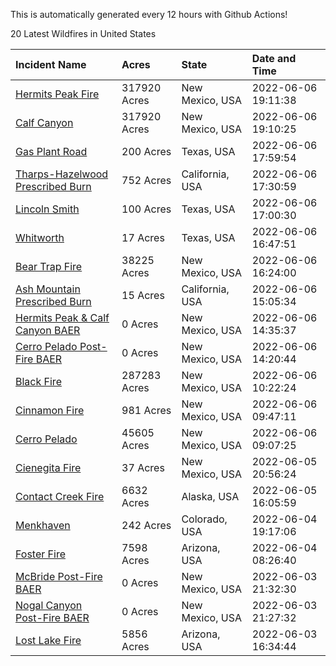 This is automatically generated every 12 hours with Github Actions!

20 Latest Wildfires in United States

 | Incident Name | Acres | State | Date and Time |
|:---|:---|:---|:---|
| [Hermits Peak Fire](https://inciweb.nwcg.gov/incident/8049/) | 317920 Acres | New Mexico, USA | 2022-06-06 19:11:38 |
| [Calf Canyon](https://inciweb.nwcg.gov/incident/8069/) | 317920 Acres | New Mexico, USA | 2022-06-06 19:10:25 |
| [Gas Plant Road](https://inciweb.nwcg.gov/incident/8136/) | 200 Acres | Texas, USA | 2022-06-06 17:59:54 |
| [Tharps-Hazelwood Prescribed Burn](https://inciweb.nwcg.gov/incident/8130/) | 752 Acres | California, USA | 2022-06-06 17:30:59 |
| [Lincoln Smith](https://inciweb.nwcg.gov/incident/8133/) | 100 Acres | Texas, USA | 2022-06-06 17:00:30 |
| [Whitworth](https://inciweb.nwcg.gov/incident/8134/) | 17 Acres | Texas, USA | 2022-06-06 16:47:51 |
| [Bear Trap Fire](https://inciweb.nwcg.gov/incident/8093/) | 38225 Acres | New Mexico, USA | 2022-06-06 16:24:00 |
| [Ash Mountain Prescribed Burn ](https://inciweb.nwcg.gov/incident/8129/) | 15 Acres | California, USA | 2022-06-06 15:05:34 |
| [Hermits Peak & Calf Canyon BAER](https://inciweb.nwcg.gov/incident/8104/) | 0 Acres | New Mexico, USA | 2022-06-06 14:35:37 |
| [Cerro Pelado Post-Fire BAER](https://inciweb.nwcg.gov/incident/8118/) | 0 Acres | New Mexico, USA | 2022-06-06 14:20:44 |
| [Black Fire](https://inciweb.nwcg.gov/incident/8103/) | 287283 Acres | New Mexico, USA | 2022-06-06 10:22:24 |
| [Cinnamon Fire](https://inciweb.nwcg.gov/incident/8128/) | 981 Acres | New Mexico, USA | 2022-06-06 09:47:11 |
| [Cerro Pelado](https://inciweb.nwcg.gov/incident/8075/) | 45605 Acres | New Mexico, USA | 2022-06-06 09:07:25 |
| [Cienegita Fire](https://inciweb.nwcg.gov/incident/8132/) | 37 Acres | New Mexico, USA | 2022-06-05 20:56:24 |
| [Contact Creek Fire](https://inciweb.nwcg.gov/incident/8131/) | 6632 Acres | Alaska, USA | 2022-06-05 16:05:59 |
| [Menkhaven](https://inciweb.nwcg.gov/incident/8124/) | 242 Acres | Colorado, USA | 2022-06-04 19:17:06 |
| [Foster Fire ](https://inciweb.nwcg.gov/incident/8125/) | 7598 Acres | Arizona, USA | 2022-06-04 08:26:40 |
| [McBride Post-Fire BAER](https://inciweb.nwcg.gov/incident/8080/) | 0 Acres | New Mexico, USA | 2022-06-03 21:32:30 |
| [Nogal Canyon Post-Fire BAER](https://inciweb.nwcg.gov/incident/8072/) | 0 Acres | New Mexico, USA | 2022-06-03 21:27:32 |
| [Lost Lake Fire](https://inciweb.nwcg.gov/incident/8122/) | 5856 Acres | Arizona, USA | 2022-06-03 16:34:44 |
